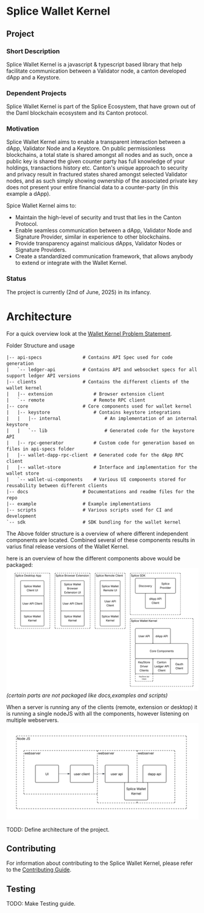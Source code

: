 # Splice Wallet Kernel

## Project

### Short Description

Splice Wallet Kernel is a javascript & typescript based library that help facilitate communication between a Validator node, a canton developed dApp and a Keystore.

### Dependent Projects

Splice Wallet Kernel is part of the Splice Ecosystem, that have grown out of the Daml blockchain ecosystem and its Canton protocol.

### Motivation

Splice Wallet Kernel aims to enable a transparent interaction between a dApp, Validator Node and a Keystore. On public permissionless blockchains, a total state is shared amongst all nodes and as such, once a public key is shared the given counter party has full knowledge of your holdings, transactions history etc. Canton's unique approach to security and privacy result in fractured states shared amongst selected Validator nodes, and as such simply showing ownership of the associated private key does not present your entire financial data to a counter-party (in this example a dApp).

Spice Wallet Kernel aims to:

- Maintain the high-level of security and trust that lies in the Canton Protocol.
- Enable seamless communication between a dApp, Validator Node and Signature Provider, similar in experience to other blockchains.
- Provide transparency against malicious dApps, Validator Nodes or Signature Providers.
- Create a standardized communication framework, that allows anybody to extend or integrate with the Wallet Kernel.

### Status

The project is currently (2nd of June, 2025) in its infancy.

# Architecture

For a quick overview look at the [Wallet Kernel Problem Statement](docs/WalletKernelProblemStatement.pdf).

Folder Structure and usage

```
|-- api-specs               # Contains API Spec used for code generation
|   `-- ledger-api          # Contains API and websocket specs for all support ledger API versions
|-- clients                 # Contains the different clients of the wallet kernel
|   |-- extension               # Browser extension client
|   `-- remote                  # Remote RPC client
|-- core                    # Core components used for wallet kernel
|   |-- keystore                # Contains keystore integrations
|   |   |-- internal                # An implementation of an internal keystore
|   |   `-- lib                     # Generated code for the keystore API
|   |-- rpc-generator           # Custom code for generation based on files in api-specs folder
|   |-- wallet-dapp-rpc-client  # Generated code for the dApp RPC client
|   |-- wallet-store            # Interface and implementation for the wallet store
|   `-- wallet-ui-components    # Various UI components stored for reusability between different clients
|-- docs                    # Documentations and readme files for the repo
|-- example                 # Example implementations
|-- scripts                 # Various scripts used for CI and development
`-- sdk                     # SDK bundling for the wallet kernel
```

The Above folder structure is a overview of where different independent components are located. Combined several of these components results in varius final release versions of the Wallet Kernel.

here is an overview of how the different components above would be packaged:
![Component and packages](docs/images/Component%20and%20packages.svg)
_(certain parts are not packaged like docs,examples and scripts)_

When a server is running any of the clients (remote, extension or desktop) it is running a single nodeJS with all the components, however listening on multiple webservers.
![Hosted Service](docs/images/Hosted%20Service.svg)

TODD: Define architecture of the project.

## Contributing

For information about contributing to the Splice Wallet Kernel, please refer to the [Contributing Guide](docs/CONTRIBUTING.md).

## Testing

TODO: Make Testing guide.
